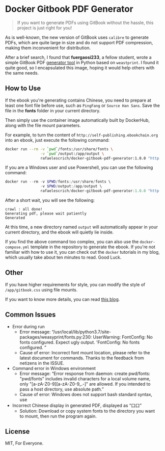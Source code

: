 # Docker Gitbook PDF Generator

> If you want to generate PDFs using GitBook without the hassle, this project is just right for you!

As is well-known, the new version of GitBook uses `calibre` to generate PDFs, which are quite large in size and do not support PDF compression, making them inconvenient for distribution.

After a brief search, I found that **fuergaosi233**, a fellow student, wrote a simple GitBook PDF [generator tool](https://github.com/rafaelescrich/gitbook2pdf) in Python based on `weastprint`. I found it quite good, so I encapsulated this image, hoping it would help others with the same needs.

## How to Use

If the ebook you're generating contains Chinese, you need to prepare at least one font file before use, such as `PingFang` or `Source Han Sans`. Save the file in the **fonts** folder in your current directory.

Then simply use the container image automatically built by DockerHub, along with the file mount parameters.

For example, to turn the content of `http://self-publishing.ebookchain.org` into an ebook, just execute the following command:

```bash
docker run --rm -v `pwd`/fonts:/usr/share/fonts \
                -v `pwd`/output:/app/output \
                rafaelescrich/docker-gitbook-pdf-generator:1.0.0 "http://self-publishing.ebookchain.org"
```

If you are a Windows user and use Powershell, you can use the following command:

```powershell
docker run --rm -v $PWD/fonts:/usr/share/fonts \
                -v $PWD/output:/app/output \
                rafaelescrich/docker-gitbook-pdf-generator:1.0.0 "http://self-publishing.ebookchain.org"
```

After a short wait, you will see the following:

```text
crawl : all done!
Generating pdf, please wait patiently
Generated
```

At this time, a new directory named `output` will automatically appear in your current directory, and the ebook will quietly lie inside.

If you find the above command too complex, you can also use the `docker-compose.yml` template in the repository to generate the ebook. If you're not familiar with how to use it, you can check out the `docker` tutorials in my blog, which usually take about ten minutes to read. Good Luck.

## Other

If you have higher requirements for style, you can modify the style of `/app/gitbook.css` using file mounts.

If you want to know more details, you can read [this blog](https://soulteary.com/2019/05/07/generate-small-gitbook-pdf-using-the-docker-with-python.html).

## Common Issues

- Error during run
    - Error message: “/usr/local/lib/python3.7/site-packages/weasyprint/fonts.py:230: UserWarning: FontConfig: No fonts configured. Expect ugly output. 'FontConfig: No fonts configured. ”
    - Cause of error: Incorrect font mount location, please refer to the latest document for commands. Thanks to the feedback from netizens in the ISSUE.
- Command error in Windows environment
    - Error message: “Error response from daemon: create pwd/fonts: "pwd/fonts" includes invalid characters for a local volume name, only "[a-zA-Z0-9][a-zA-Z0-9_.-]" are allowed. If you intended to pass a host directory, use absolute path.”
    - Cause of error: Windows does not support bash standard syntax, use
- Incorrect Chinese display in generated PDF, displayed as “口口”
    - Solution: Download or copy system fonts to the directory you want to mount, then run the program again.

## License

MIT, For Everyone.